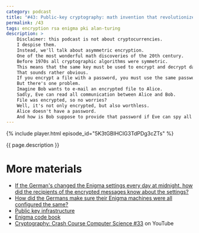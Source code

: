 ```yaml
---
category: podcast
title: "#43: Public-key cryptography: math invention that revolutionized the Internet"
permalink: /43
tags: encryption rsa enigma pki alan-turing
description: >
    Disclaimer: this podcast is not about cryptocurrencies.
    I despise them.
    Instead, we'll talk about asymmetric encryption.
    One of the most wonderful math discoveries of the 20th century.
    Before 1970s all cryptographic algorithms were symmetric.
    This means that the same key must be used to encrypt and decrypt data.
    That sounds rather obvious.
    If you encrypt a file with a password, you must use the same password to decrypt it.
    But there's one problem.
    Imagine Bob wants to e-mail an encrypted file to Alice.
    Sadly, Eve can read all communication between Alice and Bob.
    File was encrypted, so no worries?
    Well, it's not only encrypted, but also worthless.
    Alice doesn't have a password.
    And how is Bob suppose to provide that password if Eve can spy all communication channels?
---
```


{% include player.html episode_id="5K3tGBIHCIG3TdPDg3cZTs" %}

{{ page.description }}

<!--
This is not an abstract problem.
German army during Second World War used an encryption device known as Enigma.
The password was changed daily.
Of course, both the sending and the receiving machine need to use the same password.
So once a month passwords for the upcoming month were printed in a code book.
This sheet of paper was later delivered out-of-band, physically, via courier.
Surprisingly, stealing code book was not how the machine got cracked.
Polish mathematicians discovered a weakness in the machine's algorithm, that was later fully exploited by Alan Turing's team.
But back to the topic.

As you can see, distributing the key is a major challenge.
What if we could have an algorithm where one key is used for encryption and another for decryption?
It's like I have a door key that can only close the door and another one that can only open it.
As a matter of fact, such an asymmetric algorithm was an area of research for centuries.
Then, RSA algorithm was invented in the 1970s.
Underneath, it uses a particular math problem of factoring large numbers.
Since then, many other algorithms were invented, but let's focus on the basic principles.

When Bob wants to securely send something to Alice, she must first create a pair of keys.
One is private and never leaves her computer.
The other is public and it should be freely available to everyone.
Bob takes Alice's public key and encrypts a message to her.
Keep in mind that Eve now knows both Alice's public key and an encrypted message.
However!
A message encrypted with the public key can only be decrypted with the private key.
And the private key never left Alice's computer.

This ingenious idea allows two parties to communicate securely without any prior key exchange.
Another immensely important feature of public-key cryptography is a digital signature.
Let's say you take a document and encrypt it via your private key.
By definition, the document can only be decrypted using the other key.
The public one, freely available.
This way everyone can decrypt that document.
But more importantly, if we can decrypt a document with someone's public key, it proves it was encrypted using that person's private key.
In other words, the holder of the private key is the only person that could sign that document.
It's almost an unforgeable signature.

Public-key cryptography has two challenges.
First one is the distribution of public keys.
This is somewhat solved by public-key infrastructure.
A hierarchy of well-known certification authorities.
Another challenge is slowness of asymmetric encryption.
So typically it's only used in the beginning to exchange strong, single-use symmetric key.

But that's a different topic.
Thanks for listening, bye!
-->

# More materials

* [If the German's changed the Enigma settings every day at midnight, how did the recipients of the encrypted messages know about the settings?](https://www.quora.com/If-the-Germans-changed-the-Enigma-settings-every-day-at-midnight-how-did-the-recipients-of-the-encrypted-messages-know-about-the-settings?share=1)
* [How did the Germans make sure their Enigma machines were all configured the same?](https://www.reddit.com/r/AskHistorians/comments/45unnm/how_did_the_germans_make_sure_their_enigma/)
* [Public key infrastructure](https://en.wikipedia.org/wiki/Public_key_infrastructure)
* [Enigma code book](http://users.telenet.be/d.rijmenants/pics/hires-wehrmachtkey-stab.jpg)
* [Cryptography: Crash Course Computer Science #33](https://www.youtube.com/watch?v=jhXCTbFnK8o) on YouTube


